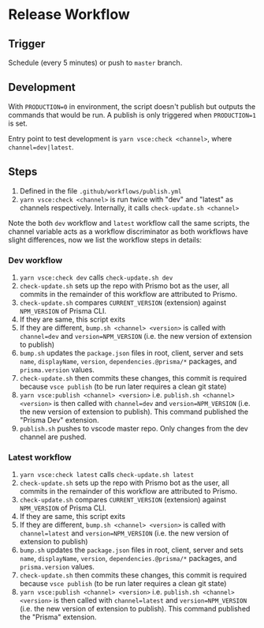 # Release Workflow

## Trigger

Schedule (every 5 minutes) or push to `master` branch.

## Development

With `PRODUCTION=0` in environment, the script doesn't publish but outputs the commands that would be run. A publish is only triggered when `PRODUCTION=1` is set.

Entry point to test development is `yarn vsce:check <channel>`, where `channel=dev|latest`.

## Steps

1. Defined in the file `.github/workflows/publish.yml`
1. `yarn vsce:check <channel>` is run twice with "dev" and "latest" as channels respectively. Internally, it calls `check-update.sh <channel>`

Note the both `dev` workflow and `latest` workflow call the same scripts, the channel variable acts as a workflow discriminator as both workflows have slight differences, now we list the workflow steps in details:

### Dev workflow

1. `yarn vsce:check dev` calls `check-update.sh dev`
1. `check-update.sh` sets up the repo with Prismo bot as the user, all commits in the remainder of this workflow are attributed to Prismo.
1. `check-update.sh` compares `CURRENT_VERSION` (extension) against `NPM_VERSION` of Prisma CLI.
1. If they are same, this script exits
1. If they are different, `bump.sh <channel> <version>` is called with `channel=dev` and `version=NPM_VERSION` (i.e. the new version of extension to publish)
1. `bump.sh` updates the `package.json` files in root, client, server and sets `name`, `displayName`, `version`, `dependencies.@prisma/*` packages, and `prisma.version` values.
1. `check-update.sh` then commits these changes, this commit is required because `vsce publish` (to be run later requires a clean git state)
1. `yarn vsce:publish <channel> <version>` i.e. `publish.sh <channel> <version>` is then called with `channel=dev` and `version=NPM_VERSION` (i.e. the new version of extension to publish). This command published the "Prisma Dev" extension.
1. `publish.sh` pushes to vscode master repo. Only changes from the dev channel are pushed.

### Latest workflow

1. `yarn vsce:check latest` calls `check-update.sh latest`
1. `check-update.sh` sets up the repo with Prismo bot as the user, all commits in the remainder of this workflow are attributed to Prismo.
1. `check-update.sh` compares `CURRENT_VERSION` (extension) against `NPM_VERSION` of Prisma CLI.
1. If they are same, this script exits
1. If they are different, `bump.sh <channel> <version>` is called with `channel=latest` and `version=NPM_VERSION` (i.e. the new version of extension to publish)
1. `bump.sh` updates the `package.json` files in root, client, server and sets `name`, `displayName`, `version`, `dependencies.@prisma/*` packages, and `prisma.version` values.
1. `check-update.sh` then commits these changes, this commit is required because `vsce publish` (to be run later requires a clean git state)
1. `yarn vsce:publish <channel> <version>` i.e. `publish.sh <channel> <version>` is then called with `channel=latest` and `version=NPM_VERSION` (i.e. the new version of extension to publish). This command published the "Prisma" extension.
